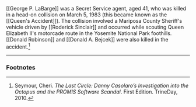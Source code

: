 [[George P. LaBarge]] was a Secret Service agent, aged 41, who was killed in a head-on collision on March 5, 1983 (this became known as the [[Queen's Accident]]). The collision involved a Mariposa County Sheriff's vehicle driven by [[Roderick Sinclair]] and occurred while scouting Queen Elizabeth II's motorcade route in the Yosemite National Park foothills. [[Donald Robinson]] and [[Donald A. Bejcek]] were also killed in the accident.[^1]

---
### Footnotes

[^1]: Seymour, Cheri. *The Last Circle: Danny Casolaro’s Investigation into the Octopus and the PROMIS Software Scandal*. First Edition. TrineDay, 2010.
